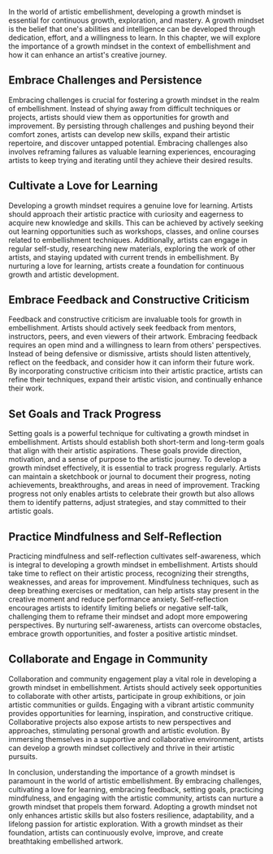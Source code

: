
In the world of artistic embellishment, developing a growth mindset is essential for continuous growth, exploration, and mastery. A growth mindset is the belief that one's abilities and intelligence can be developed through dedication, effort, and a willingness to learn. In this chapter, we will explore the importance of a growth mindset in the context of embellishment and how it can enhance an artist's creative journey.

**Embrace Challenges and Persistence**
--------------------------------------

Embracing challenges is crucial for fostering a growth mindset in the realm of embellishment. Instead of shying away from difficult techniques or projects, artists should view them as opportunities for growth and improvement. By persisting through challenges and pushing beyond their comfort zones, artists can develop new skills, expand their artistic repertoire, and discover untapped potential. Embracing challenges also involves reframing failures as valuable learning experiences, encouraging artists to keep trying and iterating until they achieve their desired results.

**Cultivate a Love for Learning**
---------------------------------

Developing a growth mindset requires a genuine love for learning. Artists should approach their artistic practice with curiosity and eagerness to acquire new knowledge and skills. This can be achieved by actively seeking out learning opportunities such as workshops, classes, and online courses related to embellishment techniques. Additionally, artists can engage in regular self-study, researching new materials, exploring the work of other artists, and staying updated with current trends in embellishment. By nurturing a love for learning, artists create a foundation for continuous growth and artistic development.

**Embrace Feedback and Constructive Criticism**
-----------------------------------------------

Feedback and constructive criticism are invaluable tools for growth in embellishment. Artists should actively seek feedback from mentors, instructors, peers, and even viewers of their artwork. Embracing feedback requires an open mind and a willingness to learn from others' perspectives. Instead of being defensive or dismissive, artists should listen attentively, reflect on the feedback, and consider how it can inform their future work. By incorporating constructive criticism into their artistic practice, artists can refine their techniques, expand their artistic vision, and continually enhance their work.

**Set Goals and Track Progress**
--------------------------------

Setting goals is a powerful technique for cultivating a growth mindset in embellishment. Artists should establish both short-term and long-term goals that align with their artistic aspirations. These goals provide direction, motivation, and a sense of purpose to the artistic journey. To develop a growth mindset effectively, it is essential to track progress regularly. Artists can maintain a sketchbook or journal to document their progress, noting achievements, breakthroughs, and areas in need of improvement. Tracking progress not only enables artists to celebrate their growth but also allows them to identify patterns, adjust strategies, and stay committed to their artistic goals.

**Practice Mindfulness and Self-Reflection**
--------------------------------------------

Practicing mindfulness and self-reflection cultivates self-awareness, which is integral to developing a growth mindset in embellishment. Artists should take time to reflect on their artistic process, recognizing their strengths, weaknesses, and areas for improvement. Mindfulness techniques, such as deep breathing exercises or meditation, can help artists stay present in the creative moment and reduce performance anxiety. Self-reflection encourages artists to identify limiting beliefs or negative self-talk, challenging them to reframe their mindset and adopt more empowering perspectives. By nurturing self-awareness, artists can overcome obstacles, embrace growth opportunities, and foster a positive artistic mindset.

**Collaborate and Engage in Community**
---------------------------------------

Collaboration and community engagement play a vital role in developing a growth mindset in embellishment. Artists should actively seek opportunities to collaborate with other artists, participate in group exhibitions, or join artistic communities or guilds. Engaging with a vibrant artistic community provides opportunities for learning, inspiration, and constructive critique. Collaborative projects also expose artists to new perspectives and approaches, stimulating personal growth and artistic evolution. By immersing themselves in a supportive and collaborative environment, artists can develop a growth mindset collectively and thrive in their artistic pursuits.

In conclusion, understanding the importance of a growth mindset is paramount in the world of artistic embellishment. By embracing challenges, cultivating a love for learning, embracing feedback, setting goals, practicing mindfulness, and engaging with the artistic community, artists can nurture a growth mindset that propels them forward. Adopting a growth mindset not only enhances artistic skills but also fosters resilience, adaptability, and a lifelong passion for artistic exploration. With a growth mindset as their foundation, artists can continuously evolve, improve, and create breathtaking embellished artwork.
